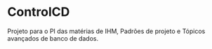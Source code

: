 # ControlCD
Projeto para o PI das matérias de IHM, Padrões de projeto e Tópicos avançados de banco de dados.

